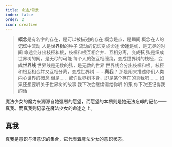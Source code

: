 ```yaml
---
title: 命途/背景
index: false
order: 2
icon: creative
---
```

> **概念**是有名字的存在，是可以被描述的存在
> 概念是点，是瞬间
> 概念在人的**记忆**中流动
> 人是**世界树**的种子
> 流动的记忆变成命途
> **命途**是线，是无尽的时间
> 命途会分出枝桠和根，枝桠和根互相合并、互相分离，变成**弦**
> 弦是织成世界树的网，是无尽的可能
> 每个人的弦互相缠绕，变成世界树的枝桠，变成**世界线**
> 世界线是无数的弦，是无数的世界
> 世界线会分出枝桠和根，枝桠和根互相合并又互相分离，变成世界树
> ……
> **真我**？
> 那是用来描述你们人类内心世界的概念
> 但是……
> 或许世界树本身，即是某个存在的真我吧
> ……
> 如果还想要听关于世界树的故事
> 我下次会继续讲给你听
> 如果
> 你下次还记得我的话

魔法少女的魔力来源源自她强烈的愿望，而愿望的本质则是她无法忘却的记忆——真我。而真我则记录在魔法少女的命途之上。
## 真我
真我是意识与潜意识的集合，它代表着魔法少女的意识状态。